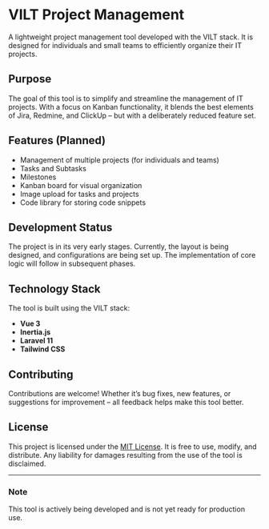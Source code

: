 # VILT Project Management

A lightweight project management tool developed with the VILT stack. It is designed for individuals and small teams to efficiently organize their IT projects.

## Purpose

The goal of this tool is to simplify and streamline the management of IT projects. With a focus on Kanban functionality, it blends the best elements of Jira, Redmine, and ClickUp – but with a deliberately reduced feature set.

## Features (Planned)

- Management of multiple projects (for individuals and teams)
- Tasks and Subtasks
- Milestones
- Kanban board for visual organization
- Image upload for tasks and projects
- Code library for storing code snippets

## Development Status

The project is in its very early stages. Currently, the layout is being designed, and configurations are being set up. The implementation of core logic will follow in subsequent phases.

## Technology Stack

The tool is built using the VILT stack:
- **Vue 3**
- **Inertia.js**
- **Laravel 11**
- **Tailwind CSS**

## Contributing

Contributions are welcome! Whether it’s bug fixes, new features, or suggestions for improvement – all feedback helps make this tool better.

## License

This project is licensed under the [MIT License](./LICENSE). It is free to use, modify, and distribute. Any liability for damages resulting from the use of the tool is disclaimed.

---

### Note

This tool is actively being developed and is not yet ready for production use.
